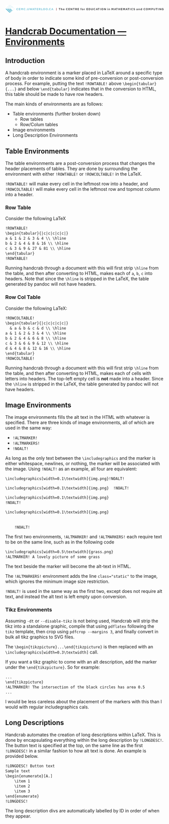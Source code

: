 ![](../CEMC_header.png)

# [Handcrab Documentation &mdash; Environments](index.html)

## Introduction
A handcrab environment is a marker placed in LaTeX around a specific type of body in order to indicate some kind of pre-conversion or post-conversion process. For example, putting the text `!ROWTABLE!` above `\begin{tabular}{...}` and below `\end{tabular}` indicates that in the conversion to HTML, this table should be made to have row headers.

The main kinds of environments are as follows:

- Table environments (further broken down)
	- Row tables
	- Row/Colum tables
- Image environments
- Long Description Environments

## Table Environments
The table environments are a post-conversion process that changes the header placements of tables. They are done by surrounding the environment with either `!ROWTABLE!` or `!ROWCOLTABLE!` in the LaTeX.

`!ROWTABLE!` will make every cell in the leftmost row into a header, and `!ROWCOLTABLE!` will make every cell in the leftmost row and topmost column into a header.

### Row Table

Consider the following LaTeX

``` {.multiline}
!ROWTABLE!
\begin{tabular}{|c|c|c|c|c|}
a & 1 & 2 & 3 & 4 \\ \hline
b & 2 & 4 & 8 & 16 \\ \hline
c & 3 & 9 & 27 & 81 \\ \hline
\end{tabular}
!ROWTABLE!
```

Running handcrab through a document with this will first strip `\hline` from the table,
and then after converting to HTML, makes each of `a`, `b`, `c` into headers.
Note that since the `\hline` is stripped in the LaTeX, the table generated by pandoc will not have headers.

### Row Col Table

Consider the following LaTeX:

``` {.multiline}
!ROWCOLTABLE!
\begin{tabular}{|c|c|c|c|c|}
  & a & b & c & d \\ \hline
a & 1 & 2 & 3 & 4 \\ \hline
b & 2 & 4 & 6 & 8 \\ \hline
c & 3 & 6 & 9 & 12 \\ \hline
d & 4 & 8 & 12 & 16 \\ \hline
\end{tabular}
!ROWCOLTABLE!
```


Running handcrab through a document with this will first strip `\hline` from the table,
and then after converting to HTML, makes each of cells with letters into headers.
The top-left empty cell is **not** made into a header.
Since the `\hline` is stripped in the LaTeX, the table generated by pandoc will not have headers.

## Image Environments

The image environments fills the alt text in the HTML with whatever is specified. There are three kinds of image environments, all of which are used in the same way:

- `!ALTMARKER!`
- `!ALTMARKERS!`
- `!NOALT!`

As long as the only text between the `\includegraphics` and the marker is either whitespace, newlines, or nothing, the marker will be associated with the image. Using `!NOALT!` as an example, all four are equivalent:

``` {.multiline}
\includegraphics[width=0.1\textwidth]{img.png}!NOALT!
```

``` {.multiline}
\includegraphics[width=0.1\textwidth]{img.png}	!NOALT!
```

``` {.multiline}
\includegraphics[width=0.1\textwidth]{img.png}
!NOALT!
```

``` {.multiline}
\includegraphics[width=0.1\textwidth]{img.png}
 
  
	!NOALT!
```

The first two environments, `!ALTMARKER!` and `!ALTMARKERS!` each require text to be on the same line, such as in the following code

``` {.multiline}
\includegraphics[width=0.5\textwidth]{grass.png}
!ALTMARKER! A lovely picture of some grass
```

The text beside the marker will become the alt-text in HTML.

The `!ALTMARKERS!` environment adds the line `class="static"` to the image, which ignores the minimum image size restriction. 

`!NOALT!` is used in the same way as the first two, except does not require alt text, and instead the alt text is left empty upon conversion.

### Tikz Environments
Assuming `-dt` or `--disable-tikz` is not being used, Handcrab will strip the tikz into a standalone graphic, compile that using `pdflatex` following the `tikz` template, then crop using `pdfcrop --margins 3`, and finally convert in bulk all tikz graphics to SVG files.

The `\begin{tikzpicture}...\end{tikzpicture}` is then replaced with an `\includegraphics[width=0.3\textwidth]` call.

If you want a tikz graphic to come with an alt description, add the marker under the `\end{tikzpicture}`. So for example:

```.{multiline}
...
\end{tikzpicture}
!ALTMARKER! The intersection of the black circles has area 0.5
...
``` 

I would be less careless about the placement of the markers with this than I would with regular includegraphics cals. 

## Long Descriptions

Handcrab automates the creation of long descriptions within LaTeX. This is done by encapsulating everything within the long description by `!LONGDESC!`. The button text is specified at the top, on the same line as the first `!LONGDESC!` in a similar fashion to how alt text is done. An example is provided below.

``` {.multiline}
!LONGDESC! Button text
Sample text
\begin{enumerate}[A.]
	\item 1
	\item 2
	\item 3
\end{enumerate}
!LONGDESC!
```

The long description divs are automatically labelled by ID in order of when they appear.

